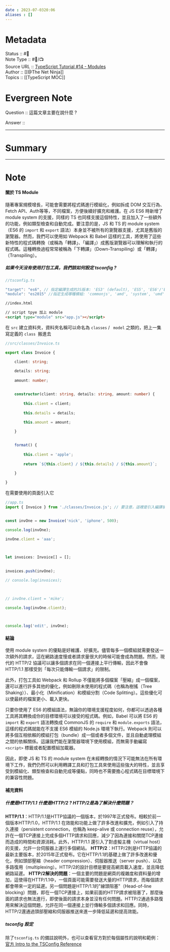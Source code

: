 ```yaml
---
date : 2023-07-0320:06
aliases : []
---
```

# Metadata
Status :: #🌱 <br>
Note Type :: #📨/📺 <br>
Source URL :: [TypeScript Tutorial #14 - Modules](https://youtu.be/EpOPR03z4Vw)<br>
Author :: [[@The Net Ninja]]<br>
Topics :: [[TypeScript MOC]]  <br>

# Evergreen Note

Question :: 這篇文章主要在說什麼 ?

Answer ::

---

# Summary 

---

# Note
#### 關於 TS Module 
隨著專案規模增長，可能會需要將程式碼進行模組化，例如拆成 DOM 交互行為、Fetch API、Auth等等，不同檔案，方便後續好擴充和維護。在 JS ES6 時新增了 module system 的支援，同樣的 TS 也同樣支援這個特性，並且加入了一些額外的功能，例如類型檢查和自動完成。要注意的是，JS 和 TS 的 module system（ES6 的 `import` 和 `export` 語法）本身並不被所有的瀏覽器支援，尤其是舊版的瀏覽器。然而，我們可以使用如 Webpack 和 Babel 這樣的工具，將使用了這些新特性的程式碼轉換（或稱為「轉譯」、「編譯」）成舊版瀏覽器可以理解和執行的程式碼。這種轉換過程常常被稱為「下轉譯」（Down-Transpiling）或「轉譯」（Transpiling）。
##### 如果今天沒有使用打包工具，我們該如何設定 tsconfig ? 
```ts
//tsconfig.ts

"target": "es6", // 指定編譯生成的JS版本: 'ES3' (default), 'ES5', 'ES6'/'ES2015', 'ES2016', 'ES2017', or 'ESNEXT'
"module": "es2015" //指定生成哪種模組: 'commonjs', 'amd', 'system', 'umd' or 'es2015'

```
```HTML
//index.html

// script tpye 加上 module
<script type="module" src="app.js"></script>
```
在 `src`  建立資料夾，資料夾名稱可以命名為 `classes`  / ` model` 之類的，把上一集寫定義的 `class `搬進去
```ts
//src/classes/Invoice.ts

export class Invoice {

	client: string;
	
	details: string;
	
	amount: number;


	constructor(client: string, details: string, amount: number) {
	
		this.client = client;
		
		this.details = details;
		
		this.amount = amount;

	}


	format() {
	
		this.client = 'apple';
		
		return `${this.client} / ${this.details} / ${this.amount}`;
	
	}

}
```
在需要使用的頁面引入它
```ts
//app.ts
import { Invoice } from './classes/Invoice.js'; // 要注意，這裡是引入編譯後的js，不是ts


const invOne = new Invoice('nick', 'iphone', 500);

console.log(invOne);

invOne.client = 'aaa';

  

let invoices: Invoice[] = [];

  
invoices.push(invOne);

// console.log(invoices);

  

// invOne.client = 'mike';

console.log(invOne.client);

  

console.log('edit', invOne);
```

#### 結論
使用 module system 的優點是好維護、好擴充。儘管每多一個模組就需要發送一次額外的請求，這在網路速度慢或者請求量很大的時候可能會成為問題。然而，現代的 HTTP/2 協議可以讓多個請求在同一個連接上平行傳輸，因此不會像 HTTP/1.1 那樣受到「每次只能傳輸一個請求」的限制。

此外，打包工具如 Webpack 和 Rollup 不僅能將多個檔案「壓縮」成一個檔案，還可以進行許多其他的優化，例如刪除未使用的程式碼（也稱為樹搖（Tree Shaking））、最小化（Minification）和模組分割（Code Splitting）。這些優化可以使最終的檔案更小、載入更快。

只要你使用了 ES6 的模組語法，無論你的環境支援程度如何，你都可以透過各種工具將其轉換成你的目標環境可以接受的程式碼。例如，Babel 可以將 ES6 的 `import` 和 `export` 語法轉換成 CommonJS 的 `require` 和 `module.exports` 語法，這樣的程式碼就能在不支援 ES6 模組的 Node.js 環境下執行。Webpack 則可以將多個互相依賴的模組打包（bundle）成一個或者多個文件，並且自動處理模組之間的依賴關係。這讓我們能在瀏覽器環境下使用模組，而無需手動編寫 `<script>` 標籤或者配置模組加載器。

因此，即使 JS 和 TS 的 module system 在未經轉換的情況下可能無法在所有環境下工作，我們仍然可以利用轉譯工具和打包工具來使用這些強大的特性，並且享受到模組化、類型檢查和自動完成等優點，同時也不需要擔心程式碼在目標環境下的兼容性問題。

#### 補充資料
##### 什麼是HTTP/1.1 什麼是HTTP/2 ? HTTP/2是為了解決什麼問題？
**HTTP/1.1**：HTTP/1.1是HTTP協議的一個版本，於1997年正式發布。相較於前一個版本HTTP/1.0，HTTP/1.1 在效能和功能上做了許多改進和擴充，例如引入了持久連接（persistent connection，也稱為 keep-alive 或 connection reuse），允許在一個TCP連接上完成多個HTTP請求和回應，減少了因為連接和關閉TCP連接而造成的時間和資源消耗。此外，HTTP/1.1 還引入了對虛擬主機（virtual host）的支援，允許一台伺服器上運行多個網站。
**HTTP/2**：HTTP/2則是HTTP協議的最新主要版本，於2015年正式發布。它在HTTP/1.1的基礎上做了許多改進和優化，例如頭部壓縮（header compression）、伺服器推送（server push）、以及多路復用（multiplexing）。HTTP/2的設計目標是要提高網頁載入速度，並且降低網路延遲。
**HTTP/2解決的問題**：一個主要的問題是網頁的複雜度和資料量的增加，這使得在HTTP/1.1中，一個頁面可能需要發送大量的HTTP請求，而每個請求都會帶來一定的延遲。另一個問題是HTTP/1.1的"線頭阻塞"（Head-of-line blocking）問題，即在一個TCP連接上，如果前面的HTTP請求被阻塞了，那麼後面的請求也無法進行，即使後面的請求本身並沒有任何問題。HTTP/2通過多路復用來解決這個問題，允許在同一個連接上並行傳輸多個請求和回應。同時，HTTP/2還通過頭部壓縮和伺服器推送來進一步降低延遲和提高效能。
##### tsconfig 設定
除了`tsconfig.ts` 的備註說明外，也可以查看官方對於每個屬性的說明和範例：
[官方 Intro to the TSConfig Reference](https://typescript-v2-527-ortam.vercel.app/tsconfig)

